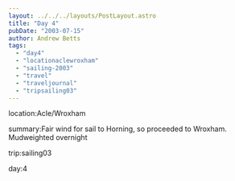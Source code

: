 ```yaml
---
layout: ../../../layouts/PostLayout.astro
title: "Day 4"
pubDate: "2003-07-15"
author: Andrew Betts
tags: 
  - "day4"
  - "locationaclewroxham"
  - "sailing-2003"
  - "travel"
  - "traveljournal"
  - "tripsailing03"
---
```


location:Acle/Wroxham

summary:Fair wind for sail to Horning, so proceeded to Wroxham. Mudweighted overnight

trip:sailing03

day:4
